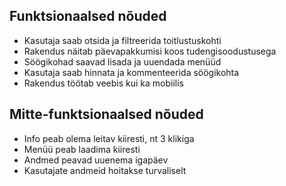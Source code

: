 ## Funktsionaalsed nõuded
- Kasutaja saab otsida ja filtreerida toitlustuskohti
- Rakendus näitab päevapakkumisi koos tudengisoodustusega
- Söögikohad saavad lisada ja uuendada menüüd
- Kasutaja saab hinnata ja kommenteerida söögikohta
- Rakendus töötab veebis kui ka mobiilis  

## Mitte-funktsionaalsed nõuded
- Info peab olema leitav kiiresti, nt 3 klikiga
- Menüü peab laadima kiiresti
- Andmed peavad uuenema igapäev
- Kasutajate andmeid hoitakse turvaliselt
